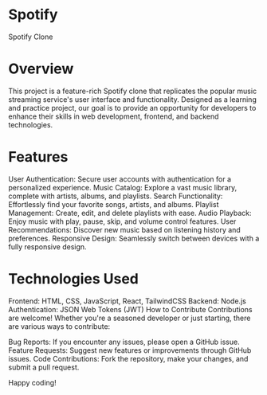 # Spotify
Spotify Clone

# Overview
This project is a feature-rich Spotify clone that replicates the popular music streaming service's user interface and functionality. Designed as a learning and practice project, our goal is to provide an opportunity for developers to enhance their skills in web development, frontend, and backend technologies.

# Features
User Authentication: Secure user accounts with authentication for a personalized experience.
Music Catalog: Explore a vast music library, complete with artists, albums, and playlists.
Search Functionality: Effortlessly find your favorite songs, artists, and albums.
Playlist Management: Create, edit, and delete playlists with ease.
Audio Playback: Enjoy music with play, pause, skip, and volume control features.
User Recommendations: Discover new music based on listening history and preferences.
Responsive Design: Seamlessly switch between devices with a fully responsive design.

# Technologies Used
Frontend: HTML, CSS, JavaScript, React, TailwindCSS
Backend: Node.js
Authentication: JSON Web Tokens (JWT)
How to Contribute
Contributions are welcome! Whether you're a seasoned developer or just starting, there are various ways to contribute:

Bug Reports: If you encounter any issues, please open a GitHub issue.
Feature Requests: Suggest new features or improvements through GitHub issues.
Code Contributions: Fork the repository, make your changes, and submit a pull request.


Happy coding!

